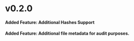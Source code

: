 # v0.2.0
#### Added Feature: Additional Hashes Support
#### Added Feature: Additional file metadata for audit purposes.
